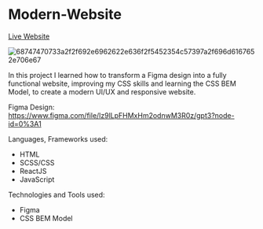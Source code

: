 # Modern-Website

<a href="https://cosmin-panescu.github.io/Modern-Website/">Live Website</a>

![68747470733a2f2f692e6962622e636f2f5452354c57397a2f696d6167652e706e67](https://user-images.githubusercontent.com/107345473/178911047-089a2764-f7d9-4ff0-af81-c075fe5de299.png)

In this project I learned how to transform a Figma design into a fully functional website, improving my CSS skills and learning the CSS BEM Model, to create a modern UI/UX and responsive website.

Figma Design: https://www.figma.com/file/lz9lLpFHMxHm2odnwM3R0z/gpt3?node-id=0%3A1

Languages, Frameworks used:
- HTML
- SCSS/CSS
- ReactJS
- JavaScript

Technologies and Tools used:
- Figma
- CSS BEM Model

